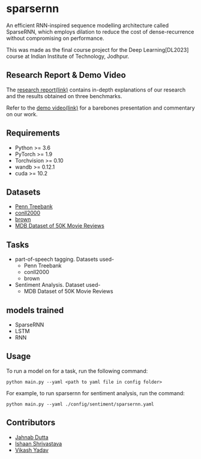 # sparsernn

An efficient RNN-inspired sequence modelling architecture called SparseRNN, which employs dilation to reduce the cost of dense-recurrence without compromising on performance.

This was made as the final course project for the Deep Learning\[DL2023\] course at Indian Institute of Technology, Jodhpur. 

## Research Report & Demo Video

The [research report(link)](sparsernn-report.pdf) contains in-depth explanations of our research and the results obtained on three benchmarks.

Refer to the [demo video(link)](sparseRNN-demo-video.mp4) for a barebones presentation and commentary on our work.


## Requirements
- Python >= 3.6
- PyTorch >= 1.9
- Torchvision >= 0.10
- wandb >= 0.12.1
- cuda >= 10.2

## Datasets
- [Penn Treebank](https://www.kaggle.com/datasets/nltkdata/penn-tree-bank)
- [conll2000](https://www.kaggle.com/datasets/nltkdata/conll-corpora)
- [brown](https://www.kaggle.com/nltkdata/brown-corpus)
- [MDB Dataset of 50K Movie Reviews](https://www.kaggle.com/datasets/lakshmi25npathi/imdb-dataset-of-50k-movie-reviews)

## Tasks
- part-of-speech tagging. Datasets used-
    - Penn Treebank
    - conll2000
    - brown
- Sentiment Analysis. Dataset used-
    - MDB Dataset of 50K Movie Reviews

## models trained
- SparseRNN
- LSTM
- RNN

## Usage
To run a model on for a task, run the following command:
```
python main.py --yaml <path to yaml file in config folder>
```


For example, to run sparsernn for sentiment analysis, run the command:
``` 
python main.py --yaml ./config/sentiment/sparsernn.yaml
```

## Contributors
- [Jahnab Dutta](mailto:dutta.4@iitj.ac.in)
- [Ishaan Shrivastava](mailto:shrivastava.9@iitj.ac.in)
- [Vikash Yadav](mailto:yadav.41@iitj.ac.in)